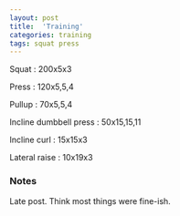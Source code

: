 ```yaml
---
layout: post
title:  'Training'
categories: training
tags: squat press
---
```


Squat : 200x5x3

Press  : 120x5,5,4

Pullup  : 70x5,5,4

Incline dumbbell press : 50x15,15,11

Incline curl  :  15x15x3

Lateral raise : 10x19x3

### Notes

Late post. Think most things were fine-ish.
